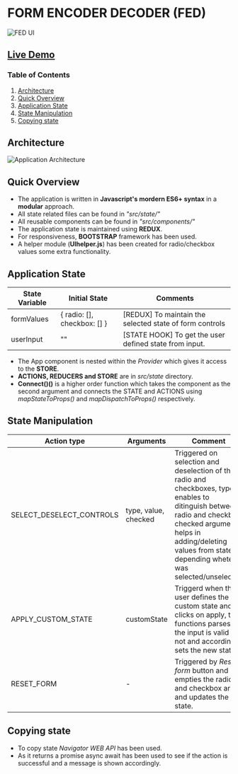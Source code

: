 # FORM ENCODER DECODER (FED)
![FED UI](https://i.ibb.co/7rvW1QJ/UI.jpg)
## [Live Demo](https://prince-fed.netlify.app/)

### Table of Contents

1. [Architecture](#architecture)
2. [Quick Overview](#quick-overview)
3. [Application State](#application-state)
4. [State Manipulation](#state-manipulation)
5. [Copying state](#copying-state)

## Architecture
![Application Architecture](https://i.ibb.co/wSHfMJd/Form-Encode-Decoder.jpg)

## Quick Overview
* The application is written in **Javascript's mordern ES6+ syntax** in a **modular** approach.
* All state related files can be found in *"src/state/"*
* All reusable components can be found in *"src/components/"*
* The application state is maintained using **REDUX**.
* For responsiveness, **BOOTSTRAP** framework has been used.
* A helper module (**UIhelper.js**) has been created for radio/checkbox values some extra functionality.

## Application State

State Variable |	Initial State|	Comments
------|-----|-----
formValues | { radio: [], checkbox: [] } | [REDUX] To maintain the selected state of form controls
userInput | "" | [STATE HOOK] To get the user defined state from input. 

* The App component is nested within the *Provider* which gives it access to the **STORE**.
* **ACTIONS, REDUCERS and STORE** are in *src/state* directory.
* **Connect()()** is a higher order function which takes the component as the second argument and connects the STATE and ACTIONS using *mapStateToProps()* and *mapDispatchToProps()* respectively. 

## State Manipulation

Action type |	Arguments |	Comment
------|-----|-----
SELECT_DESELECT_CONTROLS| type, value, checked | Triggered on selection and deselection of the radio and checkboxes, type enables to ditinguish between radio and checkbox, checked argument helps in adding/deleting values from state depending wheter it was selected/unselected
APPLY_CUSTOM_STATE| customState | Triggerd when the user defines the custom state and clicks on apply, the functions parses if the input is valid or not and accordingly sets the new state.
RESET_FORM | - | Triggered by *Reset form* button and empties the radio and checkbox array and updates the state.

## Copying state
* To copy state *Navigator WEB API* has been used.
* As it returns a promise async await has been used to see if the action is successful and a message is shown accordingly.
